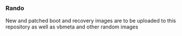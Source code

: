 ### Rando
New and patched boot and recovery images are to be uploaded to this repository as well as vbmeta and other random images
